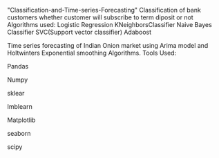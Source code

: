 "Classification-and-Time-series-Forecasting"
Classification of bank customers whether customer will subscribe to term diposit or not
Algorithms used:
Logistic Regression
KNeighborsClassifier
Naive Bayes Classifier
SVC(Support vector classifier)
Adaboost

Time series forecasting of Indian Onion market using Arima model and Holtwinters Exponential smoothing Algorithms.
Tools Used:

Pandas

Numpy

sklear

Imblearn

Matplotlib

seaborn

scipy
